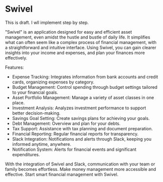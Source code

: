 # Swivel

This is draft. I wll implement step by step.

"Swivel" is an application designed for easy and efficient asset management, even amidst the hustle and bustle of daily life. It simplifies what can often seem like a complex process of financial management, with a straightforward and intuitive interface. Using Swivel, you can gain clearer insights into your income and expenses, and plan your finances more effectively.

Features:

- Expense Tracking: Integrates information from bank accounts and credit cards, organizing expenses by category.
- Budget Management: Control spending through budget settings tailored to your financial goals.
- Asset Portfolio Management: Manage a variety of asset classes in one place.
- Investment Analysis: Analyzes investment performance to support better decision-making.
- Savings Goal Setting: Create savings plans for achieving your goals.
- Debt Management: Overview and plan for your debts.
- Tax Support: Assistance with tax planning and document preparation.
- Financial Reporting: Regular financial reports for transparency.
- Slack Integration: Notifications and alerts through Slack, keeping you informed anytime, anywhere.
- Notification System: Alerts for financial events and significant expenditures.


With the integration of Swivel and Slack, communication with your team or family becomes effortless. Make money management more accessible and effective. Start smart financial management with Swivel.

